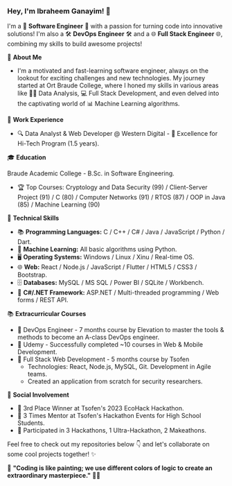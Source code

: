 ### Hey, I'm Ibraheem Ganayim! 🌟

I'm a 🚀 **Software Engineer** 🚀 with a passion for turning code into innovative solutions! I'm also a 🛠️ **DevOps Engineer** 🛠️ and a 🌐 **Full Stack Engineer** 🌐, combining my skills to build awesome projects!

📖 **About Me**

- I'm a motivated and fast-learning software engineer, always on the lookout for exciting challenges and new technologies. My journey started at Ort Braude College, where I honed my skills in various areas like 🕵️‍♂️ Data Analysis, 💻 Full Stack Development, and even delved into the captivating world of 📊 Machine Learning algorithms.

💼 **Work Experience**

- 🔍 Data Analyst & Web Developer @ Western Digital - 🚀 Excellence for Hi-Tech Program (1.5 years).

🎓 **Education**


Braude Academic College - B.Sc. in Software Engineering.
- 🏆 Top Courses: Cryptology and Data Security (99) / Client-Server Project (91) / C (80) / Computer Networks (91) / RTOS (87) / OOP in Java (85) / Machine Learning (90)

💪 **Technical Skills**

- 📚 **Programming Languages:** C / C++ / C# / Java / JavaScript / Python / Dart.
- 🤖 **Machine Learning:** All basic algorithms using Python.
- 🖥️ **Operating Systems:** Windows / Linux / Xinu / Real-time OS.
- 🌐 **Web:** React / Node.js / JavaScript / Flutter / HTML5 / CSS3 / Bootstrap.
- 🗄️ **Databases:** MySQL / MS SQL / Power BI / SQLite / Workbench.
- 🔧 **C#/.NET Framework:** ASP.NET / Multi-threaded programming / Web forms / REST API.

📚 **Extracurricular Courses**

- 🚀 DevOps Engineer - 7 months course by Elevation to master the tools & methods to become an A-class DevOps engineer.
- 🔧 Udemy - Successfully completed ~10 courses in Web & Mobile Development.
- 🚀 Full Stack Web Development - 5 months course by Tsofen
  - Technologies: React, Node.js, MySQL, Git. Development in Agile teams.
  - Created an application from scratch for security researchers.

🎉 **Social Involvement**

- 🥇 3rd Place Winner at Tsofen's 2023 EcoHack Hackathon.
- 🤝 3 Times Mentor at Tsofen's Hackathon Events for High School Students.
- 🚀 Participated in 3 Hackathons, 1 Ultra-Hackathon, 2 Makeathons.


Feel free to check out my repositories below 👇 and let's collaborate on some cool projects together! ✨

🚀 **"Coding is like painting; we use different colors of logic to create an extraordinary masterpiece."** 🎨🎉
